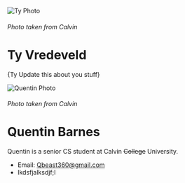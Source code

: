 ![Ty Photo](https://github.com/Car-Maintenance-Senior-Project/OBD-ME/blob/master/docs/ty.jpg)
###### Photo taken from Calvin
# Ty Vredeveld
{Ty Update this about you stuff}

![Quentin Photo](https://github.com/Car-Maintenance-Senior-Project/OBD-ME/blob/master/docs/Quentin.jpg)
###### Photo taken from Calvin
# Quentin Barnes
  Quentin is a senior CS student at Calvin ~~College~~ University.  
  - Email: Qbeast360@gmail.com
  - lkdsfjalksdjf;l
